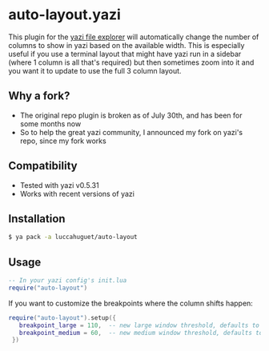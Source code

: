 # auto-layout.yazi

This plugin for the [yazi file explorer](https://yazi-rs.github.io) will automatically change the number of columns to show in yazi based on the available width. This is especially useful if you use a terminal layout that might have yazi run in a sidebar (where 1 column is all that's required) but then sometimes zoom into it and you want it to update to use the full 3 column layout.

## Why a fork?

- The original repo plugin is broken as of July 30th, and has been for some months now
- So to help the great yazi community, I announced my fork on yazi's repo, since my fork works

## Compatibility

- Tested with yazi v0.5.31
- Works with recent versions of yazi

## Installation

```sh
$ ya pack -a luccahuguet/auto-layout
```

## Usage

```lua
-- In your yazi config's init.lua
require("auto-layout")
```

 If you want to customize the breakpoints where the column shifts happen:
```lua
require("auto-layout").setup({
   breakpoint_large = 110,  -- new large window threshold, defaults to 100
   breakpoint_medium = 60,  -- new medium window threshold, defaults to 50
 })
```
